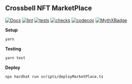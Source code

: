 
## Crossbell NFT MarketPlace

[![Docs](https://github.com/Crossbell-Box/crossbell-marketplace-contracts/actions/workflows/docs.yml/badge.svg)](https://github.com/Crossbell-Box/crossbell-marketplace-contracts/actions/workflows/docs.yml)
[![lint](https://github.com/Crossbell-Box/crossbell-marketplace-contracts/actions/workflows/lint.yml/badge.svg)](https://github.com/Crossbell-Box/crossbell-marketplace-contracts/actions/workflows/lint.yml)
[![tests](https://github.com/Crossbell-Box/crossbell-marketplace-contracts/actions/workflows/tests.yml/badge.svg)](https://github.com/Crossbell-Box/crossbell-marketplace-contracts/actions/workflows/tests.yml)
[![checks](https://github.com/Crossbell-Box/crossbell-marketplace-contracts/actions/workflows/checks.yml/badge.svg)](https://github.com/Crossbell-Box/crossbell-marketplace-contracts/actions/workflows/checks.yml)
[![codecov](https://codecov.io/gh/Crossbell-Box/crossbell-marketplace-contracts/branch/main/graph/badge.svg?token=J5DF81HHEX)](https://codecov.io/gh/Crossbell-Box/crossbell-marketplace-contracts)
[![MythXBadge](https://badgen.net/https/api.mythx.io/v1/projects/e7178a58-97ab-4362-a5ab-2caa3fbd3a64/badge/data?cache=300&icon=https://raw.githubusercontent.com/ConsenSys/mythx-github-badge/main/logo_white.svg)](https://docs.mythx.io/dashboard/github-badges)


**Setup**
```bash
yarn
```

**Testing**
```bash
yarn test
```


**Deploy**
```shell
npx hardhat run scripts/deployMarketPlace.ts
```

